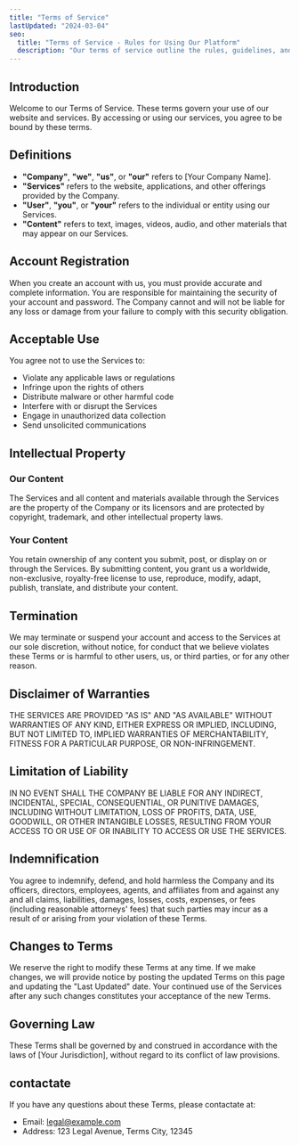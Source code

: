 ```yaml
---
title: "Terms of Service"
lastUpdated: "2024-03-04"
seo:
  title: "Terms of Service - Rules for Using Our Platform"
  description: "Our terms of service outline the rules, guidelines, and legal agreements between you and our company."
---
```


## Introduction

Welcome to our Terms of Service. These terms govern your use of our website and services. By accessing or using our services, you agree to be bound by these terms.

## Definitions

- **"Company"**, **"we"**, **"us"**, or **"our"** refers to [Your Company Name].
- **"Services"** refers to the website, applications, and other offerings provided by the Company.
- **"User"**, **"you"**, or **"your"** refers to the individual or entity using our Services.
- **"Content"** refers to text, images, videos, audio, and other materials that may appear on our Services.

## Account Registration

When you create an account with us, you must provide accurate and complete information. You are responsible for maintaining the security of your account and password. The Company cannot and will not be liable for any loss or damage from your failure to comply with this security obligation.

## Acceptable Use

You agree not to use the Services to:

- Violate any applicable laws or regulations
- Infringe upon the rights of others
- Distribute malware or other harmful code
- Interfere with or disrupt the Services
- Engage in unauthorized data collection
- Send unsolicited communications

## Intellectual Property

### Our Content

The Services and all content and materials available through the Services are the property of the Company or its licensors and are protected by copyright, trademark, and other intellectual property laws.

### Your Content

You retain ownership of any content you submit, post, or display on or through the Services. By submitting content, you grant us a worldwide, non-exclusive, royalty-free license to use, reproduce, modify, adapt, publish, translate, and distribute your content.

## Termination

We may terminate or suspend your account and access to the Services at our sole discretion, without notice, for conduct that we believe violates these Terms or is harmful to other users, us, or third parties, or for any other reason.

## Disclaimer of Warranties

THE SERVICES ARE PROVIDED "AS IS" AND "AS AVAILABLE" WITHOUT WARRANTIES OF ANY KIND, EITHER EXPRESS OR IMPLIED, INCLUDING, BUT NOT LIMITED TO, IMPLIED WARRANTIES OF MERCHANTABILITY, FITNESS FOR A PARTICULAR PURPOSE, OR NON-INFRINGEMENT.

## Limitation of Liability

IN NO EVENT SHALL THE COMPANY BE LIABLE FOR ANY INDIRECT, INCIDENTAL, SPECIAL, CONSEQUENTIAL, OR PUNITIVE DAMAGES, INCLUDING WITHOUT LIMITATION, LOSS OF PROFITS, DATA, USE, GOODWILL, OR OTHER INTANGIBLE LOSSES, RESULTING FROM YOUR ACCESS TO OR USE OF OR INABILITY TO ACCESS OR USE THE SERVICES.

## Indemnification

You agree to indemnify, defend, and hold harmless the Company and its officers, directors, employees, agents, and affiliates from and against any and all claims, liabilities, damages, losses, costs, expenses, or fees (including reasonable attorneys' fees) that such parties may incur as a result of or arising from your violation of these Terms.

## Changes to Terms

We reserve the right to modify these Terms at any time. If we make changes, we will provide notice by posting the updated Terms on this page and updating the "Last Updated" date. Your continued use of the Services after any such changes constitutes your acceptance of the new Terms.

## Governing Law

These Terms shall be governed by and construed in accordance with the laws of [Your Jurisdiction], without regard to its conflict of law provisions.

## contactate

If you have any questions about these Terms, please contactate at:

- Email: legal@example.com
- Address: 123 Legal Avenue, Terms City, 12345 